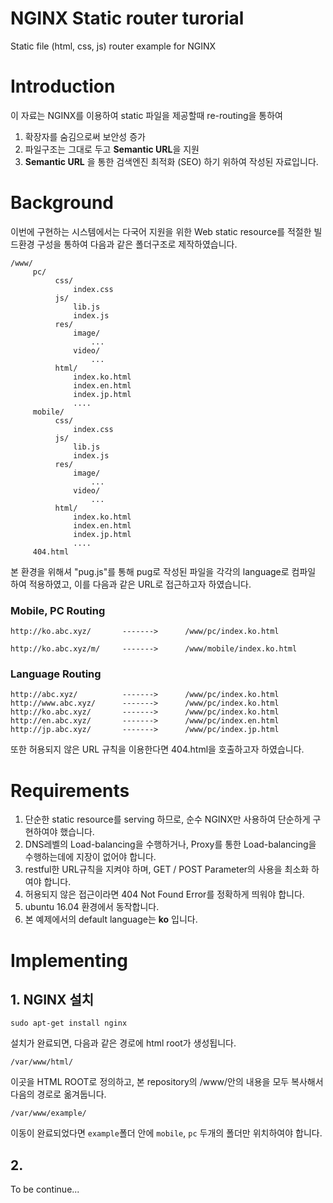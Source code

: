 # NGINX Static router turorial
Static file (html, css, js) router example for NGINX

# Introduction

이 자료는 NGINX를 이용하여 static 파일을 제공할때 re-routing을 통하여
1. 확장자를 숨김으로써 보안성 증가
2. 파일구조는 그대로 두고 **Semantic URL**을 지원
3. **Semantic URL** 을 통한 검색엔진 최적화 (SEO)
하기 위하여 작성된 자료입니다.

# Background

이번에 구현하는 시스템에서는 다국어 지원을 위한 Web static resource를 적절한 빌드환경 구성을 통하여 다음과 같은 폴더구조로 제작하였습니다.

```
/www/
     pc/
          css/
              index.css
          js/
              lib.js
              index.js
          res/
              image/
                  ...
              video/
                  ...
          html/
              index.ko.html
              index.en.html
              index.jp.html
              ....
     mobile/
          css/
              index.css
          js/
              lib.js
              index.js
          res/
              image/
                  ...
              video/
                  ...
          html/
              index.ko.html
              index.en.html
              index.jp.html
              ....
     404.html
```
본 환경을 위해셔 "pug.js"를 통해 pug로 작성된 파일을 각각의 language로 컴파일 하여 적용하였고,
이를 다음과 같은 URL로 접근하고자 하였습니다.

### Mobile, PC Routing
```
http://ko.abc.xyz/       ------->      /www/pc/index.ko.html

http://ko.abc.xyz/m/     ------->      /www/mobile/index.ko.html
```

### Language Routing
```
http://abc.xyz/          ------->      /www/pc/index.ko.html
http://www.abc.xyz/      ------->      /www/pc/index.ko.html
http://ko.abc.xyz/       ------->      /www/pc/index.ko.html
http://en.abc.xyz/       ------->      /www/pc/index.en.html
http://jp.abc.xyz/       ------->      /www/pc/index.jp.html
```

또한 허용되지 않은 URL 규칙을 이용한다면 404.html을 호출하고자 하였습니다.


# Requirements

1. 단순한 static resource를 serving 하므로, 순수 NGINX만 사용하여 단순하게 구현하여야 했습니다.
2. DNS레벨의 Load-balancing을 수행하거나, Proxy를 통한 Load-balancing을 수행하는데에 지장이 없어야 합니다.
3. restful한 URL규칙을 지켜야 하며, GET / POST Parameter의 사용을 최소화 하여야 합니다.
4. 허용되지 않은 접근이라면 404 Not Found Error를 정확하게 띄워야 합니다.
5. ubuntu 16.04 환경에서 동작합니다.
6. 본 예제에서의 default language는 **ko** 입니다.

# Implementing

## 1. NGINX 설치

`sudo apt-get install nginx`

설치가 완료되면, 다음과 같은 경로에 html root가 생성됩니다.

`/var/www/html/`

이곳을 HTML ROOT로 정의하고, 본 repository의 /www/안의 내용을 모두 복사해서 다음의 경로로 옮겨둡니다.

`/var/www/example/`

이동이 완료되었다면 `example`폴더 안에 `mobile`, `pc` 두개의 폴더만 위치하여야 합니다.

## 2.
To be continue...
